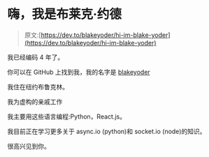 # 嗨，我是布莱克·约德

> 原文:[https://dev.to/blakeyoder/hi-im-blake-yoder](https://dev.to/blakeyoder/hi-im-blake-yoder)

我已经编码 4 年了。

你可以在 GitHub 上找到我，我的名字是 [blakeyoder](https://github.com/blakeyoder)

我住在纽约布鲁克林。

我为虚构的亲戚工作

我主要用这些语言编程:Python，React.js。

我目前正在学习更多关于 async.io (python)和 socket.io (node)的知识。

很高兴见到你。